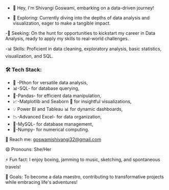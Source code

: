 - 👋 Hey, I'm Shivangi Goswami, embarking on a data-driven journey!

- 🌿 Exploring: Currently diving into the depths of data analysis and visualization, eager to make a tangible impact.

-🚀 Seeking: On the hunt for opportunities to kickstart my career in Data Analysis, ready to apply my skills to real-world challenges.

-📊 Skills: Proficient in data cleaning, exploratory analysis, basic statistics, visualization, and SQL.

### 🛠️ Tech Stack: 
- 🐍 -Pthon for versatile data analysis,
- 📊-SQL- for database querying,
- 🐼-Pandas- for efficient data manipulation,
- 📈-Matplotlib and Seaborn 🌊 for insightful visualizations,
- 💡 Power BI and Tableau 📊 for dynamic dashboards,
- 📉-Advanced Excel- for data organization,
- 🧮-MySQL- for database management,
- 🔢-Numpy- for numerical computing.



📧 Reach me: goswamishivangi32@gmail.com

😄 Pronouns: She/Her

⚡ Fun fact: I enjoy boxing, jamming to music, sketching, and spontaneous travels!

🎯 Goals: To become a data maestro, contributing to transformative projects while embracing life's adventures!


